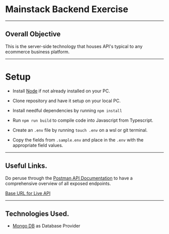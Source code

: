 # Mainstack Backend Exercise

---

## Overall Objective

This is the server-side technology that houses API's typical to any ecommerce business platform.

---

# Setup

- Install [Node](https://nodejs.org/en/download/) if not already installed on your PC.

- Clone repository and have it setup on your local PC.

- Install needful dependencies by running `npm install`

- Run `npm run build` to compile code into Javascript from Typescript.

- Create an `.env` file by running `touch .env` on a wsl or git terminal.

- Copy the fields from `.sample.env` and place in the `.env` with the appropriate field values.

---

## Useful Links.

Do peruse through the [Postman API Documentation](https://documenter.getpostman.com/view/15118089/2s93CGQap6) to have a comprehensive overview of all exposed endpoints.

[Base URL for Live API]()

---

## Technologies Used.

- [Mongo DB](https://account.mongodb.com/account/login?n=%2Fv2%2F6051c58edfe30d503cc47b3f&nextHash=%23clusters) as Database Provider
